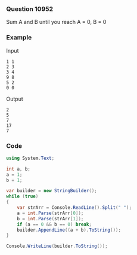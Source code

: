 ### Question 10952
Sum A and B until you reach A = 0, B = 0

### Example
Input
```
1 1
2 3
3 4
9 8
5 2
0 0
```
Output
```
2
5
7
17
7
```
### Code
```c#
using System.Text;

int a, b;
a = 1;
b = 1;

var builder = new StringBuilder();
while (true)
{
    var strArr = Console.ReadLine().Split(" ");
    a = int.Parse(strArr[0]);
    b = int.Parse(strArr[1]);
    if (a == 0 && b == 0) break;
    builder.AppendLine((a + b).ToString());
}

Console.WriteLine(builder.ToString());
```
